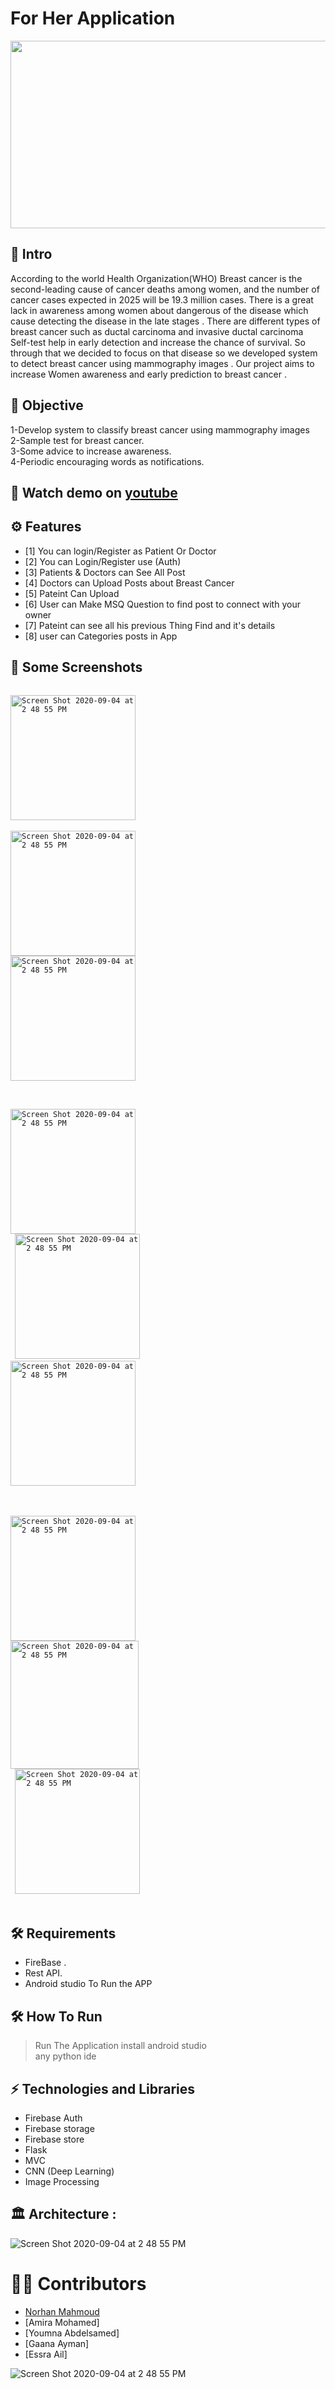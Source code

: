 # For Her Application
<img width="4000" height="300" src="https://qtxasset.com/quartz/qcloud5/media/image/fiercebiotech/1617277830/GettyImages505768988Tiny.jpg/GettyImages505768988Tiny.jpg?VersionId=sFwKzgPxdZI0xdXkeqf.GTwlijOjY3Tt"/>

## 🧐 Intro
According to the world Health Organization(WHO) Breast cancer is the second-leading cause of cancer deaths among women, and the number of cancer cases expected in 2025 will be 19.3 million cases.
There is a great lack in awareness among women about dangerous of the disease which cause detecting the disease in the late stages .
There are different types of breast cancer such as ductal carcinoma and invasive ductal carcinoma
Self-test help in early detection and increase the chance of survival.
So through that we decided to focus on that disease so we developed system to detect breast cancer using mammography images .
Our project aims to increase Women awareness and early prediction to breast cancer . 



## 🤔 Objective
1-Develop system to classify breast cancer using mammography images<br />
2-Sample test for breast cancer. <br />
3-Some advice to increase awareness.<br />
4-Periodic encouraging words as notifications.<br />


## 🎥 Watch demo on [youtube](https://firebasestorage.googleapis.com/v0/b/newsapp-2c3ef.appspot.com/o/Nour%2FFind%26Lost%2Fdemo.mp4?alt=media&token=5afc8e18-0b75-446b-99bb-007464097e36)
## ⚙ Features

- [1] You can login/Register as Patient Or Doctor 
- [2] You can Login/Register use (Auth)
- [3] Patients & Doctors can See All Post 
- [4] Doctors can Upload Posts about Breast Cancer
- [5] Pateint Can Upload  
- [6] User can Make MSQ Question to find post to connect with your owner
- [7] Pateint can see all his previous Thing Find and it's details 
- [8] user can Categories posts in App


## 📱 Some Screenshots 
 <code>
<img width="200" alt="Screen Shot 2020-09-04 at 2 48 55 PM"src="https://firebasestorage.googleapis.com/v0/b/newsapp-2c3ef.appspot.com/o/Nour%2FForHer%20App%2FsplashScreen.jpeg?alt=media&token=1175f91b-1874-4401-ab36-19accb3ece99"> 
 
<img width="200" alt="Screen Shot 2020-09-04 at 2 48 55 PM" src="https://firebasestorage.googleapis.com/v0/b/newsapp-2c3ef.appspot.com/o/Nour%2FForHer%20App%2FloginScreen.jpeg?alt=media&token=d5f9c6a8-c41f-49be-897d-8d22141551dd">
<img width="200" alt="Screen Shot 2020-09-04 at 2 48 55 PM" src="https://firebasestorage.googleapis.com/v0/b/newsapp-2c3ef.appspot.com/o/Nour%2FForHer%20App%2FrigesterScreen.jpeg?alt=media&token=6f960a2b-9722-4e9a-8df1-524ca216a9c7">
 </code>
 <br /> <br />
 <code>
<img width="200" alt="Screen Shot 2020-09-04 at 2 48 55 PM" src="https://firebasestorage.googleapis.com/v0/b/newsapp-2c3ef.appspot.com/o/Nour%2FForHer%20App%2FeditProfile.jpeg?alt=media&token=5e832f10-e266-4d3b-9131-bf127db5d34e">
 <img width="200" alt="Screen Shot 2020-09-04 at 2 48 55 PM" src="https://firebasestorage.googleapis.com/v0/b/newsapp-2c3ef.appspot.com/o/Nour%2FForHer%20App%2FhomeScreen.jpeg?alt=media&token=2208d6ec-7843-4760-99fa-b9f6cbcafb09">
<img width="200" alt="Screen Shot 2020-09-04 at 2 48 55 PM" src="https://firebasestorage.googleapis.com/v0/b/newsapp-2c3ef.appspot.com/o/Nour%2FForHer%20App%2FtestScreen.jpeg?alt=media&token=ac2b7456-3875-4589-a384-e6dbc378ab49">
</code>
 <br /> <br />
 <code> 
<img width="200" alt="Screen Shot 2020-09-04 at 2 48 55 PM" src="https://firebasestorage.googleapis.com/v0/b/newsapp-2c3ef.appspot.com/o/Nour%2FForHer%20App%2FaboutUs.jpeg?alt=media&token=c47d24f9-338e-4165-bdc0-246485ef7527">
<img width="205" alt="Screen Shot 2020-09-04 at 2 48 55 PM" src="https://firebasestorage.googleapis.com/v0/b/newsapp-2c3ef.appspot.com/o/Nour%2FForHer%20App%2FCheckUPImage.jpeg?alt=media&token=8e6c7ff0-0bd1-4b95-b1d0-67b4f2406588">
 <img width="200" alt="Screen Shot 2020-09-04 at 2 48 55 PM" src="https://firebasestorage.googleapis.com/v0/b/newsapp-2c3ef.appspot.com/o/Nour%2FForHer%20App%2FuploadImageCancer.jpeg?alt=media&token=2182376d-54a5-4e93-9f76-d09e22621e39">
</code>
<br />

## 🛠 Requirements
 * FireBase .
 * Rest API.
 * Android studio To Run the APP
## 🛠 How To Run 

 >  Run The Application
  > install android studio<br />
  > any python ide <br />

## ⚡ Technologies and Libraries 
* Firebase Auth 
* Firebase storage 
* Firebase store
* Flask
* MVC
* CNN (Deep Learning)
* Image Processing





## 🏛 Architecture : 
<img alt="Screen Shot 2020-09-04 at 2 48 55 PM" src="http://2.bp.blogspot.com/-NgofijLi4G4/UpOgzGuwzJI/AAAAAAAAChQ/TTOaElqGy1I/s1600/mvc.png">

<!-- ## 🏛 DataBase Diagram :
<img alt="Screen Shot 2020-09-04 at 2 48 55 PM" src="/img/Db.PNG">
 -->


# 👷🏽 Contributors
* [Norhan Mahmoud](https://github.com/Nourhan2492018)
* [Amira Mohamed]
* [Youmna Abdelsamed]
* [Gaana Ayman]
* [Essra Ail]

<img alt="Screen Shot 2020-09-04 at 2 48 55 PM" src="https://firebasestorage.googleapis.com/v0/b/weather-34a2f.appspot.com/o/WhatsApp%20Image%202022-10-26%20at%2012.05.02.jpeg?alt=media&token=3f9a529d-392d-42b6-a111-d42c5602415a">
